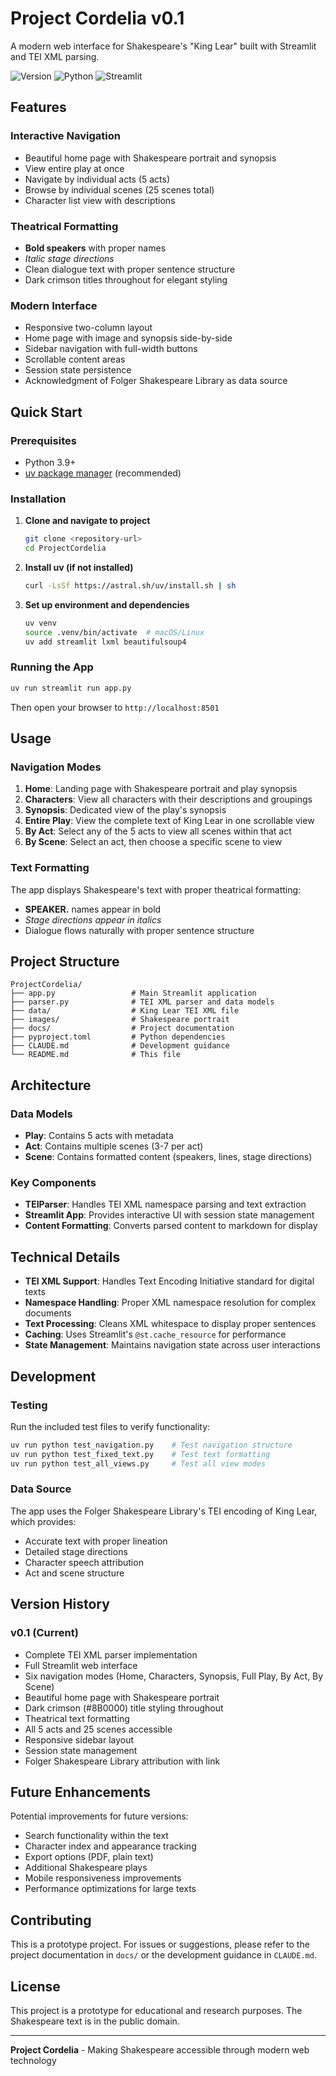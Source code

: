 # Project Cordelia v0.1

A modern web interface for Shakespeare's "King Lear" built with Streamlit and TEI XML parsing.

![Version](https://img.shields.io/badge/version-0.1-blue.svg)
![Python](https://img.shields.io/badge/python-3.9%2B-blue.svg)
![Streamlit](https://img.shields.io/badge/streamlit-1.47.0%2B-red.svg)

## Features

### Interactive Navigation
- Beautiful home page with Shakespeare portrait and synopsis
- View entire play at once
- Navigate by individual acts (5 acts)
- Browse by individual scenes (25 scenes total)
- Character list view with descriptions

### Theatrical Formatting
- **Bold speakers** with proper names
- *Italic stage directions*
- Clean dialogue text with proper sentence structure
- Dark crimson titles throughout for elegant styling

### Modern Interface
- Responsive two-column layout
- Home page with image and synopsis side-by-side
- Sidebar navigation with full-width buttons
- Scrollable content areas
- Session state persistence
- Acknowledgment of Folger Shakespeare Library as data source

## Quick Start

### Prerequisites
- Python 3.9+
- [uv package manager](https://docs.astral.sh/uv/) (recommended)

### Installation

1. **Clone and navigate to project**
   ```bash
   git clone <repository-url>
   cd ProjectCordelia
   ```

2. **Install uv (if not installed)**
   ```bash
   curl -LsSf https://astral.sh/uv/install.sh | sh
   ```

3. **Set up environment and dependencies**
   ```bash
   uv venv
   source .venv/bin/activate  # macOS/Linux
   uv add streamlit lxml beautifulsoup4
   ```

### Running the App

```bash
uv run streamlit run app.py
```

Then open your browser to `http://localhost:8501`

## Usage

### Navigation Modes

1. **Home**: Landing page with Shakespeare portrait and play synopsis
2. **Characters**: View all characters with their descriptions and groupings
3. **Synopsis**: Dedicated view of the play's synopsis
4. **Entire Play**: View the complete text of King Lear in one scrollable view
5. **By Act**: Select any of the 5 acts to view all scenes within that act
6. **By Scene**: Select an act, then choose a specific scene to view

### Text Formatting

The app displays Shakespeare's text with proper theatrical formatting:
- **SPEAKER.** names appear in bold
- *Stage directions appear in italics*
- Dialogue flows naturally with proper sentence structure

## Project Structure

```
ProjectCordelia/
├── app.py                 # Main Streamlit application
├── parser.py              # TEI XML parser and data models
├── data/                  # King Lear TEI XML file
├── images/                # Shakespeare portrait
├── docs/                  # Project documentation
├── pyproject.toml         # Python dependencies
├── CLAUDE.md              # Development guidance
└── README.md              # This file
```

## Architecture

### Data Models
- **Play**: Contains 5 acts with metadata
- **Act**: Contains multiple scenes (3-7 per act)
- **Scene**: Contains formatted content (speakers, lines, stage directions)

### Key Components
- **TEIParser**: Handles TEI XML namespace parsing and text extraction
- **Streamlit App**: Provides interactive UI with session state management
- **Content Formatting**: Converts parsed content to markdown for display

## Technical Details

- **TEI XML Support**: Handles Text Encoding Initiative standard for digital texts
- **Namespace Handling**: Proper XML namespace resolution for complex documents
- **Text Processing**: Cleans XML whitespace to display proper sentences
- **Caching**: Uses Streamlit's `@st.cache_resource` for performance
- **State Management**: Maintains navigation state across user interactions

## Development

### Testing
Run the included test files to verify functionality:
```bash
uv run python test_navigation.py    # Test navigation structure
uv run python test_fixed_text.py    # Test text formatting
uv run python test_all_views.py     # Test all view modes
```

### Data Source
The app uses the Folger Shakespeare Library's TEI encoding of King Lear, which provides:
- Accurate text with proper lineation
- Detailed stage directions
- Character speech attribution
- Act and scene structure

## Version History

### v0.1 (Current)
- Complete TEI XML parser implementation
- Full Streamlit web interface
- Six navigation modes (Home, Characters, Synopsis, Full Play, By Act, By Scene)
- Beautiful home page with Shakespeare portrait
- Dark crimson (#8B0000) title styling throughout
- Theatrical text formatting
- All 5 acts and 25 scenes accessible
- Responsive sidebar layout
- Session state management
- Folger Shakespeare Library attribution with link

## Future Enhancements

Potential improvements for future versions:
- Search functionality within the text
- Character index and appearance tracking
- Export options (PDF, plain text)
- Additional Shakespeare plays
- Mobile responsiveness improvements
- Performance optimizations for large texts

## Contributing

This is a prototype project. For issues or suggestions, please refer to the project documentation in `docs/` or the development guidance in `CLAUDE.md`.

## License

This project is a prototype for educational and research purposes. The Shakespeare text is in the public domain.

---

**Project Cordelia** - Making Shakespeare accessible through modern web technology